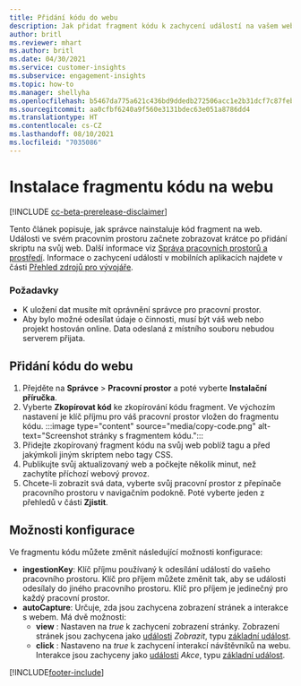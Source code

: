 ```yaml
---
title: Přidání kódu do webu
description: Jak přidat fragment kódu k zachycení událostí na vašem webu.
author: britl
ms.reviewer: mhart
ms.author: britl
ms.date: 04/30/2021
ms.service: customer-insights
ms.subservice: engagement-insights
ms.topic: how-to
ms.manager: shellyha
ms.openlocfilehash: b5467da775a621c436bd9ddedb272506acc1e2b31dcf7c87feb5dd11e2daae2b
ms.sourcegitcommit: aa0cfbf6240a9f560e3131bdec63e051a8786dd4
ms.translationtype: HT
ms.contentlocale: cs-CZ
ms.lasthandoff: 08/10/2021
ms.locfileid: "7035086"
---
```

# <a name="install-the-code-snippet-on-a-website"></a>Instalace fragmentu kódu na webu

[!INCLUDE [cc-beta-prerelease-disclaimer](includes/cc-beta-prerelease-disclaimer.md)]

Tento článek popisuje, jak správce nainstaluje kód fragment na web. Události ve svém pracovním prostoru začnete zobrazovat krátce po přidání skriptu na svůj web. Další informace viz [Správa pracovních prostorů a prostředí](manage-environments-workspaces.md). Informace o zachycení událostí v mobilních aplikacích najdete v části [Přehled zdrojů pro vývojáře](developer-resources.md).


### <a name="prerequisites"></a>Požadavky

* K uložení dat musíte mít oprávnění správce pro pracovní prostor.
* Aby bylo možné odesílat údaje o činnosti, musí být váš web nebo projekt hostován online. Data odeslaná z místního souboru nebudou serverem přijata.


## <a name="add-code-to-your-website"></a>Přidání kódu do webu
1.  Přejděte na **Správce** > **Pracovní prostor** a poté vyberte **Instalační příručka**.
1. Vyberte **Zkopírovat kód** ke zkopírování kódu fragment. Ve výchozím nastavení je klíč příjmu pro váš pracovní prostor vložen do fragmentu kódu.
:::image type="content" source="media/copy-code.png" alt-text="Screenshot stránky s fragmentem kódu.":::
3. Přidejte zkopírovaný fragment kódu na svůj web poblíž <head> tagu a před jakýmkoli jiným skriptem nebo tagy CSS.
4.  Publikujte svůj aktualizovaný web a počkejte několik minut, než zachytíte příchozí webový provoz.
5.  Chcete-li zobrazit svá data, vyberte svůj pracovní prostor z přepínače pracovního prostoru v navigačním podokně. Poté vyberte jeden z přehledů v části **Zjistit**.

## <a name="configuration-options"></a>Možnosti konfigurace

Ve fragmentu kódu můžete změnit následující možnosti konfigurace:

- **ingestionKey**: Klíč příjmu používaný k odesílání událostí do vašeho pracovního prostoru. Klíč pro příjem můžete změnit tak, aby se události odesílaly do jiného pracovního prostoru. Klíč pro příjem je jedinečný pro každý pracovní prostor. 
- **autoCapture**: Určuje, zda jsou zachycena zobrazení stránek a interakce s webem. Má dvě možnosti:
    - **view** : Nastaven na *true* k zachycení zobrazení stránky. Zobrazení stránek jsou zachycena jako [události](glossary.md#event) *Zobrazit*, typu [základní událost](glossary.md#base-event).
    - **click** : Nastaveno na *true* k zachycení interakcí návštěvníků na webu. Interakce jsou zachyceny jako [události](glossary.md#event) *Akce*, typu [základní událost](glossary.md#base-event).

[!INCLUDE[footer-include](../includes/footer-banner.md)]
